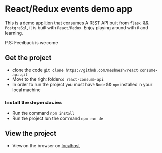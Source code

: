 # React/Redux events demo app

This is a demo applition that consumes A REST API built from `flask `&& `PostgreSql`, it is built with `React/Redux`. Enjoy playing around with it and learning.

P.S: Feedback is welcome

## Get the project

* clone the code `git clone https://github.com/meshnesh/react-consume-api.git`
* Move to the right folder`cd react-consume-api`
* In order to run the project you must have `Node` && `npm` installed in your local machine

### Install the dependacies

* Run the command `npm install`
* Run the project run the command `npm run de`

## View the project

* View on the browser on [localhost](http://localhost:8080)

